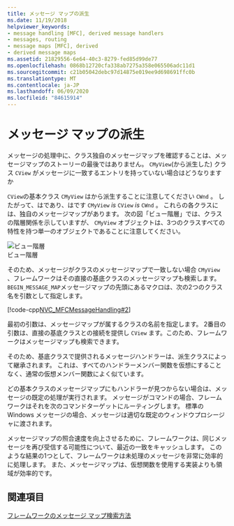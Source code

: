 ```yaml
---
title: メッセージ マップの派生
ms.date: 11/19/2018
helpviewer_keywords:
- message handling [MFC], derived message handlers
- messages, routing
- message maps [MFC], derived
- derived message maps
ms.assetid: 21829556-6e64-40c3-8279-fed85d99de77
ms.openlocfilehash: 0868b12720cfa338ab7275a358e065506adc11d1
ms.sourcegitcommit: c21b05042debc97d14875e019ee9d698691ffc0b
ms.translationtype: MT
ms.contentlocale: ja-JP
ms.lasthandoff: 06/09/2020
ms.locfileid: "84615914"
---
```

# <a name="derived-message-maps"></a>メッセージ マップの派生

メッセージの処理中に、クラス独自のメッセージマップを確認することは、メッセージマップのストーリーの最後ではありません。 `CMyView`(から派生した) クラス `CView` がメッセージに一致するエントリを持っていない場合はどうなりますか

`CView`の基本クラス `CMyView` はから派生することに注意してください `CWnd` 。 したがって、はであり、はです `CMyView` *is* `CView` *is* `CWnd` 。 これらの各クラスには、独自のメッセージマップがあります。 次の図「ビュー階層」では、クラスの階層関係を示していますが、 `CMyView` オブジェクトは、3つのクラスすべての特性を持つ単一のオブジェクトであることに注意してください。

![ビュー階層](../mfc/media/vc38621.gif "ビュー階層") <br/>
ビュー階層

そのため、メッセージがクラスのメッセージマップで一致しない場合 `CMyView` 、フレームワークはその直接の基底クラスのメッセージマップも検索します。 `BEGIN_MESSAGE_MAP`メッセージマップの先頭にあるマクロは、次の2つのクラス名を引数として指定します。

[!code-cpp[NVC_MFCMessageHandling#2](codesnippet/cpp/derived-message-maps_1.cpp)]

最初の引数は、メッセージマップが属するクラスの名前を指定します。 2番目の引数は、直接の基底クラスとの接続を提供し `CView` ます。このため、フレームワークはメッセージマップも検索できます。

そのため、基底クラスで提供されるメッセージハンドラーは、派生クラスによって継承されます。 これは、すべてのハンドラーメンバー関数を仮想にすることなく、通常の仮想メンバー関数によく似ています。

どの基本クラスのメッセージマップにもハンドラーが見つからない場合は、メッセージの既定の処理が実行されます。 メッセージがコマンドの場合、フレームワークはそれを次のコマンドターゲットにルーティングします。 標準の Windows メッセージの場合、メッセージは適切な既定のウィンドウプロシージャに渡されます。

メッセージマップの照合速度を向上させるために、フレームワークは、同じメッセージを再び受信する可能性について、最近の一致をキャッシュします。 このような結果の1つとして、フレームワークは未処理のメッセージを非常に効率的に処理します。 また、メッセージマップは、仮想関数を使用する実装よりも領域が効率的です。

## <a name="see-also"></a>関連項目

[フレームワークのメッセージ マップ検索方法](how-the-framework-searches-message-maps.md)
